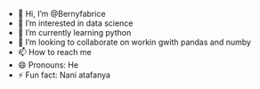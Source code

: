 - 👋 Hi, I’m @Bernyfabrice
- 👀 I’m interested in data science 
- 🌱 I’m currently learning python
- 💞️ I’m looking to collaborate on workin gwith pandas and numby
- 📫 How to reach me 
- 😄 Pronouns: He
- ⚡ Fun fact: Nani atafanya
  

<!---
Bernyfabrice/Bernyfabrice is a ✨ special ✨ repository because its `README.md` (this file) appears on your GitHub profile.
You can click the Preview link to take a look at your changes.
--->
